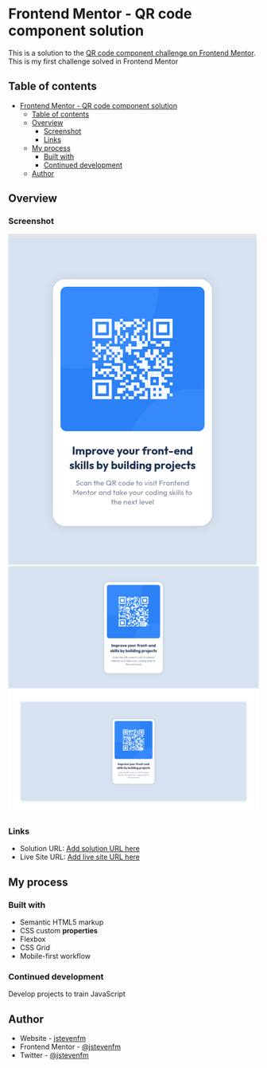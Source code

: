# Frontend Mentor - QR code component solution

This is a solution to the [QR code component challenge on Frontend Mentor](https://www.frontendmentor.io/challenges/qr-code-component-iux_sIO_H). This is my first challenge solved in Frontend Mentor 

## Table of contents

- [Frontend Mentor - QR code component solution](#frontend-mentor---qr-code-component-solution)
  - [Table of contents](#table-of-contents)
  - [Overview](#overview)
    - [Screenshot](#screenshot)
    - [Links](#links)
  - [My process](#my-process)
    - [Built with](#built-with)
    - [Continued development](#continued-development)
  - [Author](#author)
## Overview

### Screenshot

![Mobile view](./images/mobile.png)
![Desktop view](./images/desktop.png)
![Desktop Preview](./images/desktop-preview.png)

### Links

- Solution URL: [Add solution URL here](https://your-solution-url.com)
- Live Site URL: [Add live site URL here](https://your-live-site-url.com)

## My process

### Built with

- Semantic HTML5 markup
- CSS custom **properties**
- Flexbox
- CSS Grid
- Mobile-first workflow

### Continued development
Develop projects to train JavaScript

## Author

- Website - [jstevenfm](https://jstevenfm.github.io/)
- Frontend Mentor - [@jstevenfm](https://www.frontendmentor.io/profile/jstevenfm)
- Twitter - [@jstevenfm](https://www.twitter.com/jstevenfm)

